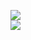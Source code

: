 [![](https://img.shields.io/badge/Made%20With-Github%20Spray-lightgrey.svg?style=for-the-badge&logo=github)](https://github.com/Annihil/github-spray#16203)  
[![](https://i.imgur.com/2DrTn0Z.gif)](https://github.com/Annihil/github-spray)